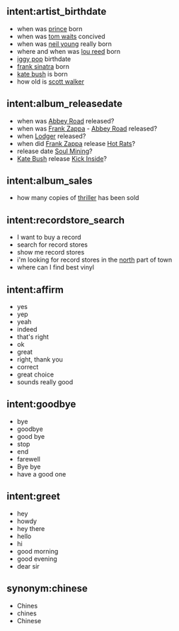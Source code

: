 

## intent:artist_birthdate
- when was [prince](artist) born
- when was [tom waits](artist) concived
- when was [neil young](artist) really born
- where and when was [lou reed](artist) born
- [iggy pop](artist) birthdate
- [frank sinatra](artist) born
- [kate bush](artist) is born
- how old is [scott walker](artist)

## intent:album_releasedate
- when was [Abbey Road](album) released?
- when was [Frank Zappa](artist) - [Abbey Road](album) released?
- when [Lodger](album) released?
- when did [Frank Zappa](artist) release [Hot Rats](album)?
- release date [Soul Mining](album)?
- [Kate Bush](artist) release [Kick Inside](album)?

## intent:album_sales
- how many copies of [thriller](album) has been sold

## intent:recordstore_search
- I want to buy a record
- search for record stores
- show me record stores
- i'm looking for record stores in the [north](district) part of town
- where can I find best vinyl

## intent:affirm
- yes
- yep
- yeah
- indeed
- that's right
- ok
- great
- right, thank you
- correct
- great choice
- sounds really good

## intent:goodbye
- bye
- goodbye
- good bye
- stop
- end
- farewell
- Bye bye
- have a good one

## intent:greet
- hey
- howdy
- hey there
- hello
- hi
- good morning
- good evening
- dear sir

## synonym:chinese
- Chines
- chines
- Chinese
